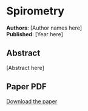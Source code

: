 # Spirometry

**Authors**: [Author names here]  
**Published**: [Year here]

## Abstract

[Abstract here]

## Paper PDF

[Download the paper](papers/Spirometry.pdf)
